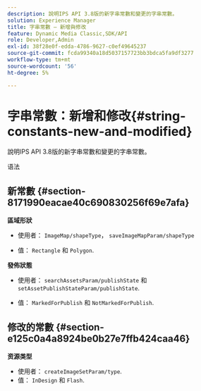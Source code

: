 ```yaml
---
description: 說明IPS API 3.8版的新字串常數和變更的字串常數。
solution: Experience Manager
title: 字串常數 — 新增與修改
feature: Dynamic Media Classic,SDK/API
role: Developer,Admin
exl-id: 38f28e0f-edda-4786-9627-c0ef49645237
source-git-commit: fcda99340a18d5037157723bb3bdca5fa9df3277
workflow-type: tm+mt
source-wordcount: '56'
ht-degree: 5%

---
```


# 字串常數：新增和修改{#string-constants-new-and-modified}

說明IPS API 3.8版的新字串常數和變更的字串常數。

语法

## 新常數 {#section-8171990eacae40c690830256f69e7afa}

**區域形狀**

* 使用者： `ImageMap/shapeType`， `saveImageMapParam/shapeType`

* 值： `Rectangle` 和 `Polygon`.

**發佈狀態**

* 使用者： `searchAssetsParam/publishState` 和 `setAssetPublishStateParam/publishState`.

* 值： `MarkedForPublish` 和 `NotMarkedForPublish`.

## 修改的常數 {#section-e125c0a4a8924be0b27e7ffb424caa46}

**资源类型**

* 使用者： `createImageSetParam/type`.
* 值： `InDesign` 和 `Flash`.
